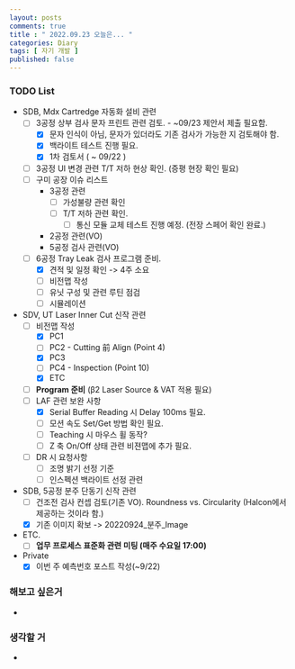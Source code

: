 ```yaml
---
layout: posts
comments: true
title : " 2022.09.23 오늘은... "
categories: Diary
tags: [ 자기 개발 ]
published: false
---
```


### TODO List

- SDB, Mdx Cartredge 자동화 설비 관련
  - [ ] 3공정 상부 검사 문자 프린트 관련 검토. - ~09/23 제안서 제출 필요함.
    - [x] 문자 인식이 아님, 문자가 있더라도 기존 검사가 가능한 지 검토해야 함.
    - [x] 백라이트 테스트 진행 필요.
    - [x] 1차 검토서 ( ~ 09/22 )
  - [ ] 3공정 UI 변경 관련 T/T 저하 현상 확인. (증평 현장 확인 필요)
  - [ ] 구미 공장 이슈 리스트
    - 3공정 관련
      - [ ] 가성불량 관련 확인
      - [ ] T/T 저하 관련 확인.
        - [ ] 통신 모듈 교체 테스트 진행 예정. (전장 스페어 확인 완료.)
    - 2공정 관련(VO)
    - 5공정 검사 관련(VO)
  - [ ] 6공정 Tray Leak 검사 프로그램 준비.
    - [x] 견적 및 일정 확인 -> 4주 소요
    - [ ] 비전맵 작성
    - [ ] 유닛 구성 및 관련 루틴 점검
    - [ ] 시뮬레이션

- SDV, UT Laser Inner Cut 신작 관련
  - [ ] 비전맵 작성
    - [x] PC1
    - [ ] PC2 - Cutting 前 Align (Point 4)
    - [x] PC3
    - [ ] PC4 - Inspection (Point 10)
    - [x] ETC
  - [ ] **Program 준비** (β2 Laser Source & VAT 적용 필요)
  - [ ] LAF 관련 보완 사항
    - [x] Serial Buffer Reading 시 Delay 100ms 필요.
    - [ ] 모션 속도 Set/Get 방법 확인 필요.
    - [ ] Teaching 시 마우스 휠 동작?
    - [ ] Z 축 On/Off 상태 관련 비젼맵에 추가 필요.
  - [ ] DR 시 요청사항
    - [ ] 조명 밝기 선정 기준
    - [ ] 인스펙션 백라이트 선정 관련

- SDB, 5공정 분주 단동기 신작 관련
  - [ ] 건조전 검사 컨셉 검토(기존 VO). Roundness vs. Circularity (Halcon에서 제공하는 것이라 함.)
  - [x] 기존 이미지 확보 -> 20220924_분주_Image

- ETC.
  - [ ] **업무 프로세스 표준화 관련 미팅 (매주 수요일 17:00)**

- Private
  - [x] 이번 주 예측번호 포스트 작성(~9/22)

### 해보고 싶은거

-

### 생각할 거

-

